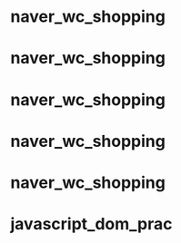 # naver_wc_shopping
# naver_wc_shopping
# naver_wc_shopping
# naver_wc_shopping
# naver_wc_shopping
# javascript_dom_prac
